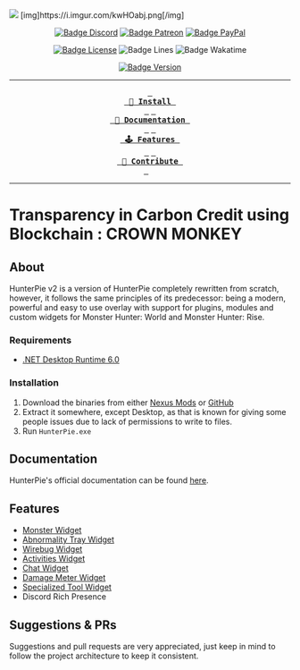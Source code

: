 
<img src="https://imgur.com/kwHOabj"/>
[img]https://i.imgur.com/kwHOabj.png[/img]
<div align = center>

[![Badge Discord]][Discord]
[![Badge Patreon]][Patreon]
[![Badge PayPal]][PayPal]

[![Badge License]][License]
![Badge Lines]
![Badge Wakatime]

[![Badge Version]][Nexus]

---

**[<kbd> <br> :rocket: Install <br> </kbd>][Installation]** 
**[<kbd> <br> 📘 Documentation <br> </kbd>][Documentation]** 
**[<kbd> <br> 🕹 Features <br> </kbd>][Features]** 
**[<kbd> <br> 💙 Contribute <br> </kbd>][Contribution]**  

---
</div>

# Transparency in Carbon Credit using Blockchain : CROWN MONKEY

## About

HunterPie v2 is a version of HunterPie completely rewritten from scratch, however, it follows the same principles of its predecessor: being a modern, powerful and easy to use overlay with support for plugins, modules and custom widgets for Monster Hunter: World and Monster Hunter: Rise.

### Requirements

- [.NET Desktop Runtime 6.0](https://dotnet.microsoft.com/en-us/download/dotnet/thank-you/runtime-desktop-6.0.7-windows-x64-installer)

### Installation

1. Download the binaries from either [Nexus Mods](https://www.nexusmods.com/monsterhunterrise/mods/181) or [GitHub](https://github.com/Haato3o/HunterPie-v2/releases/latest)
2. Extract it somewhere, except Desktop, as that is known for giving some people issues due to lack of permissions to write to files.
3. Run `HunterPie.exe`

## Documentation

HunterPie's official documentation can be found [here](https://docs.hunterpie.com).

## Features

- [Monster Widget](https://docs.hunterpie.com/posts/monster-widget/)
- [Abnormality Tray Widget](https://docs.hunterpie.com/posts/abnormality-tray-widget/)
- [Wirebug Widget](https://docs.hunterpie.com/posts/wirebug-widget/)
- [Activities Widget](https://docs.hunterpie.com/posts/activities-widget/)
- [Chat Widget](https://docs.hunterpie.com/posts/chat-widget/)
- [Damage Meter Widget](https://docs.hunterpie.com/posts/damage-meter-widget/)
- [Specialized Tool Widget](https://docs.hunterpie.com/posts/specialized-tools-widget/)
- Discord Rich Presence

## Suggestions & PRs

Suggestions and pull requests are very appreciated, just keep in mind to follow the project architecture to keep it consistent.

<!------- { Summary } ------>
[Installation]: https://github.com/Haato3o/HunterPie-v2#installation
[Documentation]: https://github.com/Haato3o/HunterPie-v2#documentation
[Features]: https://github.com/Haato3o/HunterPie-v2#features
[Contribution]: https://github.com/Haato3o/HunterPie-v2#suggestions--prs

<!------- { Links } -------->
[Discord]: https://discord.gg/5pdDq4Q
[Patreon]: https://www.patreon.com/HunterPie
[PayPal]: https://www.paypal.com/cgi-bin/webscr?cmd=_s-xclick&hosted_button_id=F2QA6HEQZ366A&source=url
[License]: https://github.com/Haato3o/HunterPie-v2/blob/main/LICENSE
[Wakatime]: https://wakatime.com/badge/github/Haato3o/HunterPie
[Nexus]: https://www.nexusmods.com/monsterhunterrise/mods/181

<!------- { Badges } ------->
[Badge Discord]: https://img.shields.io/discord/678286768046342147?color=7289DA&label=Discord&logo=discord&logoColor=white
[Badge Patreon]: https://img.shields.io/badge/Support-Patreon-blue.svg?color=fc8362&logo=patreon&logoColor=white
[Badge PayPal]: https://img.shields.io/badge/donate-Paypal-blue.svg?color=62b2fc&logo=paypal&label=Support
[Badge License]: https://img.shields.io/github/license/Haato3o/HunterPie-v2?color=c20067
[Badge Wakatime]: https://wakatime.com/badge/github/Haato3o/HunterPie.svg
[Badge Lines]: https://img.shields.io/tokei/lines/github/haato3o/hunterpie-v2
[Badge Version]: https://img.shields.io/badge/dynamic/json?color=%2303a9fc&label=Version&prefix=v&query=latest_version&url=https%3A%2F%2Fapi.hunterpie.com%2Fv1%2Fversion
